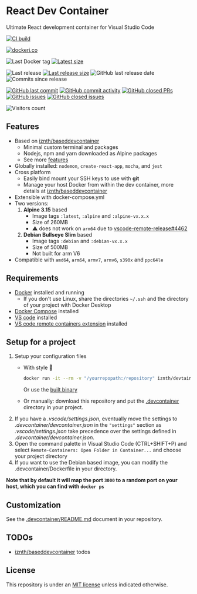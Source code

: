 # React Dev Container

Ultimate React development container for Visual Studio Code

[![CI build](https://github.com/iznth/reactdevcontainer/actions/workflows/ci.yml/badge.svg)](https://github.com/iznth/reactdevcontainer/actions/workflows/ci.yml)

[![dockeri.co](https://dockeri.co/image/iznth/reactdevcontainer)](https://hub.docker.com/r/iznth/reactdevcontainer)

![Last Docker tag](https://img.shields.io/docker/v/iznth/reactdevcontainer?sort=semver&label=Last%20Docker%20tag)
[![Latest size](https://img.shields.io/docker/image-size/iznth/reactdevcontainer/latest?label=Latest%20image)](https://hub.docker.com/r/iznth/reactdevcontainer/tags)

![Last release](https://img.shields.io/github/release/iznth/reactdevcontainer?label=Last%20release)
[![Last release size](https://img.shields.io/docker/image-size/iznth/reactdevcontainer?sort=semver&label=Last%20released%20image)](https://hub.docker.com/r/iznth/reactdevcontainer/tags?page=1&ordering=last_updated)
![GitHub last release date](https://img.shields.io/github/release-date/iznth/reactdevcontainer?label=Last%20release%20date)
![Commits since release](https://img.shields.io/github/commits-since/iznth/reactdevcontainer/latest?sort=semver)

[![GitHub last commit](https://img.shields.io/github/last-commit/iznth/reactdevcontainer.svg)](https://github.com/iznth/reactdevcontainer/commits/main)
[![GitHub commit activity](https://img.shields.io/github/commit-activity/y/iznth/reactdevcontainer.svg)](https://github.com/iznth/reactdevcontainer/graphs/contributors)
[![GitHub closed PRs](https://img.shields.io/github/issues-pr-closed/iznth/reactdevcontainer.svg)](https://github.com/iznth/reactdevcontainer/pulls?q=is%3Apr+is%3Aclosed)
[![GitHub issues](https://img.shields.io/github/issues/iznth/reactdevcontainer.svg)](https://github.com/iznth/reactdevcontainer/issues)
[![GitHub closed issues](https://img.shields.io/github/issues-closed/iznth/reactdevcontainer.svg)](https://github.com/iznth/reactdevcontainer/issues?q=is%3Aissue+is%3Aclosed)

![Visitors count](https://visitor-badge.laobi.icu/badge?page_id=reactdevcontainer.readme)

## Features

- Based on [iznth/baseddevcontainer](https://github.com/iznth/baseddevcontainer)
  - Minimal custom terminal and packages
  - Nodejs, npm and yarn downloaded as Alpine packages
  - See more [features](https://github.com/iznth/baseddevcontainer#features)
- Globally installed: `nodemon`, `create-react-app`, `mocha`, and `jest`
- Cross platform
  - Easily bind mount your SSH keys to use with **git**
  - Manage your host Docker from within the dev container, more details at [iznth/baseddevcontainer](https://github.com/iznth/baseddevcontainer#features)
- Extensible with docker-compose.yml
- Two versions:
  1. **Alpine 3.15** based
      - Image tags  `:latest`, `:alpine` and `:alpine-vx.x.x`
      - Size of 260MB
      - ⚠️ does not work on `arm64` due to [vscode-remote-release#4462](https://github.com/microsoft/vscode-remote-release/issues/4462)
  2. **Debian Bullseye Slim** based
      - Image tags `:debian` and `:debian-vx.x.x`
      - Size of 500MB
      - Not built for arm V6
- Compatible with `amd64`, `arm64`, `armv7`, `armv6`, `s390x` and `ppc64le`

## Requirements

- [Docker](https://www.docker.com/products/docker-desktop) installed and running
  - If you don't use Linux, share the directories `~/.ssh` and the directory of your project with Docker Desktop
- [Docker Compose](https://docs.docker.com/compose/install/) installed
- [VS code](https://code.visualstudio.com/download) installed
- [VS code remote containers extension](https://marketplace.visualstudio.com/items?itemName=ms-vscode-remote.remote-containers) installed

## Setup for a project

1. Setup your configuration files
    - With style 💯

        ```sh
        docker run -it --rm -v "/yourrepopath:/repository" iznth/devtainr:v0.2.0 -dev react -path /repository -name projectname
        ```

        Or use the [built binary](https://github.com/iznth/devtainr#binary)
    - Or manually: download this repository and put the [.devcontainer](.devcontainer) directory in your project.
1. If you have a *.vscode/settings.json*, eventually move the settings to *.devcontainer/devcontainer.json* in the `"settings"` section as *.vscode/settings.json* take precedence over the settings defined in *.devcontainer/devcontainer.json*.
1. Open the command palette in Visual Studio Code (CTRL+SHIFT+P) and select `Remote-Containers: Open Folder in Container...` and choose your project directory
1. If you want to use the Debian based image, you can modify the .devcontainer/Dockerfile in your directory.

**Note that by default it will map the port `3000` to a random port on your host, which you can find with `docker ps`**

## Customization

See the [.devcontainer/README.md](.devcontainer/README.md) document in your repository.

## TODOs

- [iznth/baseddevcontainer](https://github.com/iznth/baseddevcontainer) todos

## License

This repository is under an [MIT license](https://github.com/iznth/reactdevcontainer/master/LICENSE) unless indicated otherwise.
